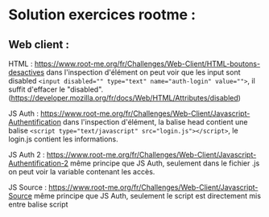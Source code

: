 # Solution exercices rootme :
## Web client :

HTML : https://www.root-me.org/fr/Challenges/Web-Client/HTML-boutons-desactives dans l'inspection d'élément on peut voir que les input sont disabled `<input disabled="" type="text" name="auth-login" value="">`, il suffit d'effacer le "disabled". (https://developer.mozilla.org/fr/docs/Web/HTML/Attributes/disabled)

JS Auth : https://www.root-me.org/fr/Challenges/Web-Client/Javascript-Authentification dans l'inspection d'élément, la balise head contient une balise `<script type="text/javascript" src="login.js"></script>`, le login.js contient les informations.

JS Auth 2 : https://www.root-me.org/fr/Challenges/Web-Client/Javascript-Authentification-2 même principe que JS Auth, seulement dans le fichier .js on peut voir la variable contenant les accès.

JS Source : https://www.root-me.org/fr/Challenges/Web-Client/Javascript-Source même principe que JS Auth, seulement le script est directement mis entre balise script